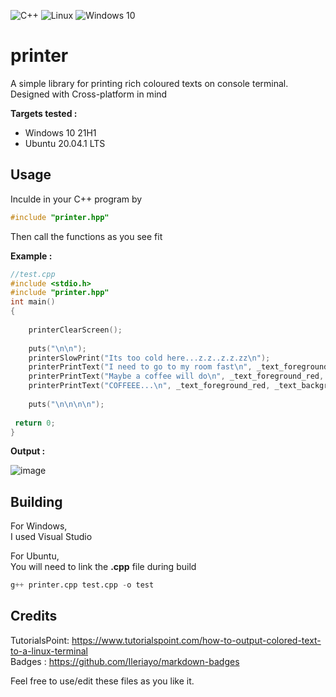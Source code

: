 ![C++](https://img.shields.io/badge/c++-%2300599C.svg?style=for-the-badge&logo=c%2B%2B&logoColor=white)  ![Linux](https://img.shields.io/badge/Linux-FCC624?style=for-the-badge&logo=linux&logoColor=black)  ![Windows 10](https://img.shields.io/badge/Windows-0078D6?style=for-the-badge&logo=windows&logoColor=white)
# printer 
A simple library for printing rich coloured texts on console terminal.\
Designed with Cross-platform in mind


**Targets tested :**
  * Windows 10 21H1
  * Ubuntu 20.04.1 LTS
## Usage
Inculde in your C++ program by
```Cpp
#include "printer.hpp"
```
Then call the functions as you see fit

**Example :**
```cpp
//test.cpp
#include <stdio.h>
#include "printer.hpp"
int main()
{
	
	printerClearScreen();	
	
	puts("\n\n");
	printerSlowPrint("Its too cold here...z.z..z.z.zz\n");
	printerPrintText("I need to go to my room fast\n", _text_foreground_white, _text_background_red);
	printerPrintText("Maybe a coffee will do\n", _text_foreground_red, _text_background_white);
	printerPrintText("COFFEEE...\n", _text_foreground_red, _text_background_default,_text_style_underline);
	
	puts("\n\n\n\n");
	
 return 0;
}
```
**Output :**

![image](https://user-images.githubusercontent.com/86375359/130758551-3786333d-ba19-4673-a3ea-7366baa397d4.png)

## Building

For Windows,\
I used Visual Studio

For Ubuntu,\
You will need to link the **.cpp** file during build
```py
g++ printer.cpp test.cpp -o test
```

## Credits

TutorialsPoint: https://www.tutorialspoint.com/how-to-output-colored-text-to-a-linux-terminal \
Badges : https://github.com/Ileriayo/markdown-badges

Feel free to use/edit these files as you like it.
